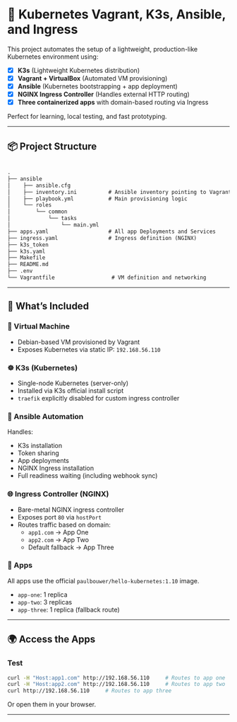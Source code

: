 # 🚀 Kubernetes  Vagrant, K3s, Ansible, and Ingress

This project automates the setup of a lightweight, production-like Kubernetes environment using:

- [x] **K3s** (Lightweight Kubernetes distribution)
- [x] **Vagrant + VirtualBox** (Automated VM provisioning)
- [x] **Ansible** (Kubernetes bootstrapping + app deployment)
- [x] **NGINX Ingress Controller** (Handles external HTTP routing)
- [x] **Three containerized apps** with domain-based routing via Ingress

Perfect for learning, local testing, and fast prototyping.

---

## 📦 Project Structure

```txt

.
├── ansible
│	 ├── ansible.cfg
│	 ├── inventory.ini			# Ansible inventory pointing to Vagrant VM
│	 ├── playbook.yml			# Main provisioning logic
│	 └── roles
│	     └── common
│	         └── tasks
│	             └── main.yml
├── apps.yaml					# All app Deployments and Services
├── ingress.yaml				# Ingress definition (NGINX)
├── k3s_token
├── k3s.yaml
├── Makefile
├── README.md
├── .env
└── Vagrantfile					 # VM definition and networking
```

---

## 🧰 What’s Included

### 📁 Virtual Machine
- Debian-based VM provisioned by Vagrant
- Exposes Kubernetes via static IP: `192.168.56.110`

### ☸️ K3s (Kubernetes)
- Single-node Kubernetes (server-only)
- Installed via K3s official install script
- `traefik` explicitly disabled for custom ingress controller

### 🤖 Ansible Automation
Handles:
- K3s installation
- Token sharing
- App deployments
- NGINX Ingress installation
- Full readiness waiting (including webhook sync)

### 🌐 Ingress Controller (NGINX)
- Bare-metal NGINX ingress controller
- Exposes port `80` via `hostPort`
- Routes traffic based on domain:
  - `app1.com` → App One
  - `app2.com` → App Two
  - Default fallback → App Three

### 🐳 Apps
All apps use the official `paulbouwer/hello-kubernetes:1.10` image.

- `app-one`: 1 replica
- `app-two`: 3 replicas
- `app-three`: 1 replica (fallback route)

---

## 🌍 Access the Apps

### Test
```bash
curl -H "Host:app1.com" http://192.168.56.110     # Routes to app one
curl -H "Host:app2.com" http://192.168.56.110     # Routes to app two
curl http://192.168.56.110     # Routes to app three
```

Or open them in your browser.

---
